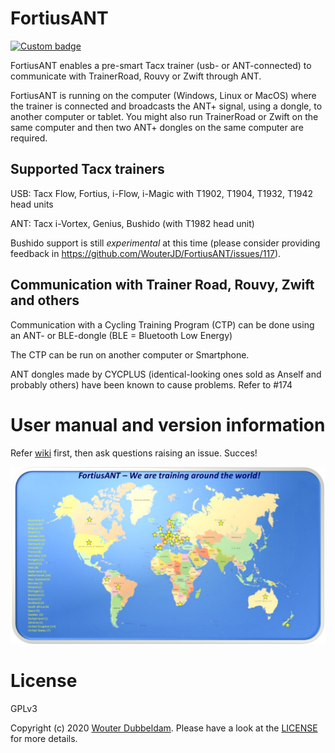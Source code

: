 # FortiusANT
[![Custom badge](https://img.shields.io/endpoint?logo=Strava&logoColor=orange&style=for-the-badge&url=https%3A%2F%2Fmarcoveeneman-badges.herokuapp.com%2Fstrava)](https://www.strava.com/clubs/804672)

FortiusANT enables a pre-smart Tacx trainer (usb- or ANT-connected) to communicate with TrainerRoad, Rouvy or Zwift through ANT.

FortiusANT is running on the computer (Windows, Linux or MacOS) where the trainer is connected and broadcasts the ANT+ signal, using a dongle, to another computer or tablet.
You might also run TrainerRoad or Zwift on the same computer and then two ANT+ dongles on the same computer are required.

## Supported Tacx trainers
USB: Tacx Flow, Fortius, i-Flow, i-Magic with T1902, T1904, T1932, T1942 head units

ANT: Tacx i-Vortex, Genius, Bushido (with T1982 head unit)

Bushido support is still *experimental* at this time (please consider providing feedback in https://github.com/WouterJD/FortiusANT/issues/117).

## Communication with Trainer Road, Rouvy, Zwift and others
Communication with a Cycling Training Program (CTP) can be done using an ANT- or BLE-dongle (BLE = Bluetooth Low Energy)

The CTP can be run on another computer or Smartphone.

ANT dongles made by CYCPLUS (identical-looking ones sold as Anself and probably others) have been known to cause problems. Refer to #174

# User manual and version information
Refer [wiki](https://github.com/WouterJD/FortiusANT/wiki) first, then ask questions raising an issue. Succes!

![image](https://raw.githubusercontent.com/WouterJD/FortiusANT/master/supportfiles/FortiusAntWorld.jpg)

# License

GPLv3

Copyright (c) 2020 [Wouter Dubbeldam](https://github.com/WouterJD). Please have a look at the [LICENSE](LICENSE) for more details.
